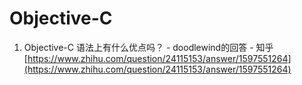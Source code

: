 # Objective-C

1. Objective-C 语法上有什么优点吗？ - doodlewind的回答 - 知乎 [https://www.zhihu.com/question/24115153/answer/1597551264](https://www.zhihu.com/question/24115153/answer/1597551264)

